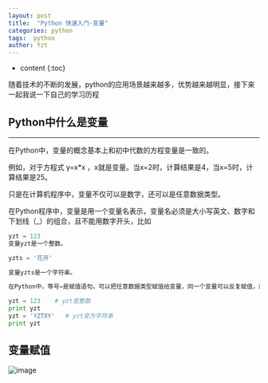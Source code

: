 ```yaml
---
layout: post
title:  "Python 快速入门-变量"
categories: python
tags:  python
author: Yzt
---
```


* content
{:toc}

随着技术的不断的发展，python的应用场景越来越多，优势越来越明显，接下来一起我说一下自己的学习历程

## Python中什么是变量

---

在Python中，变量的概念基本上和初中代数的方程变量是一致的。

例如，对于方程式 y=x*x ，x就是变量。当x=2时，计算结果是4，当x=5时，计算结果是25。

只是在计算机程序中，变量不仅可以是数字，还可以是任意数据类型。

在Python程序中，变量是用一个变量名表示，变量名必须是大小写英文、数字和下划线（_）的组合，且不能用数字开头，比如

```python
yzt = 123
变量yzt是一个整数。

yzts = '花开'

变量yzts是一个字符串。

在Python中，等号=是赋值语句，可以把任意数据类型赋值给变量，同一个变量可以反复赋值，而且可以是不同类型的变量，例如：

yzt = 123    # yzt是整数
print yzt
yzt = 'YZTXY'   # yzt变为字符串
print yzt
```

## 变量赋值

![image](https://buqiucdn.github.io/upload/intvo.png)








